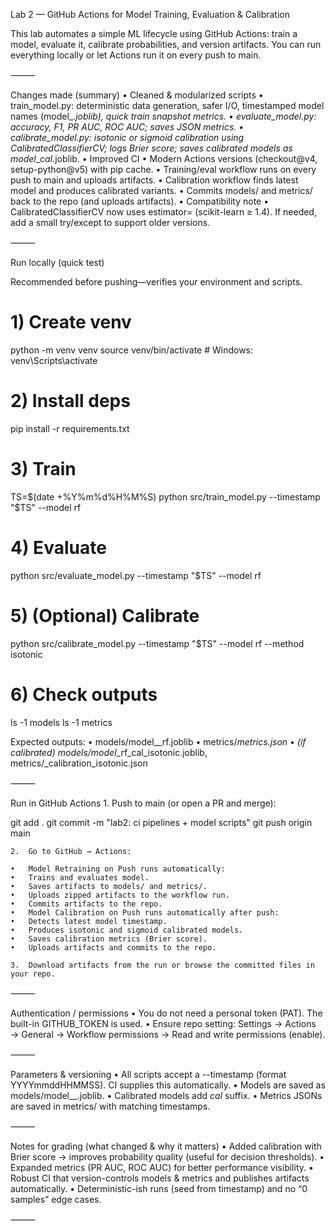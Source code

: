 Lab 2 — GitHub Actions for Model Training, Evaluation & Calibration

This lab automates a simple ML lifecycle using GitHub Actions: train a model, evaluate it, calibrate probabilities, and version artifacts. You can run everything locally or let Actions run it on every push to main.

⸻

Changes made (summary)
	•	Cleaned & modularized scripts
	•	train_model.py: deterministic data generation, safer I/O, timestamped model names (model_<TS>_<model>.joblib), quick train snapshot metrics.
	•	evaluate_model.py: accuracy, F1, PR AUC, ROC AUC; saves JSON metrics.
	•	calibrate_model.py: isotonic or sigmoid calibration using CalibratedClassifierCV; logs Brier score; saves calibrated models as model_<TS>_<model>_cal_<method>.joblib.
	•	Improved CI
	•	Modern Actions versions (checkout@v4, setup-python@v5) with pip cache.
	•	Training/eval workflow runs on every push to main and uploads artifacts.
	•	Calibration workflow finds latest model and produces calibrated variants.
	•	Commits models/ and metrics/ back to the repo (and uploads artifacts).
	•	Compatibility note
	•	CalibratedClassifierCV now uses estimator= (scikit-learn ≥ 1.4). If needed, add a small try/except to support older versions.

⸻

Run locally (quick test)

Recommended before pushing—verifies your environment and scripts.

# 1) Create venv
python -m venv venv
source venv/bin/activate  # Windows: venv\Scripts\activate

# 2) Install deps
pip install -r requirements.txt

# 3) Train
TS=$(date +%Y%m%d%H%M%S)
python src/train_model.py --timestamp "$TS" --model rf

# 4) Evaluate
python src/evaluate_model.py --timestamp "$TS" --model rf

# 5) (Optional) Calibrate
python src/calibrate_model.py --timestamp "$TS" --model rf --method isotonic

# 6) Check outputs
ls -1 models
ls -1 metrics

Expected outputs:
	•	models/model_<TS>_rf.joblib
	•	metrics/<TS>_metrics.json
	•	(if calibrated) models/model_<TS>_rf_cal_isotonic.joblib, metrics/<TS>_calibration_isotonic.json

⸻

Run in GitHub Actions
	1.	Push to main (or open a PR and merge):

git add .
git commit -m "lab2: ci pipelines + model scripts"
git push origin main

	2.	Go to GitHub → Actions:

	•	Model Retraining on Push runs automatically:
	•	Trains and evaluates model.
	•	Saves artifacts to models/ and metrics/.
	•	Uploads zipped artifacts to the workflow run.
	•	Commits artifacts to the repo.
	•	Model Calibration on Push runs automatically after push:
	•	Detects latest model timestamp.
	•	Produces isotonic and sigmoid calibrated models.
	•	Saves calibration metrics (Brier score).
	•	Uploads artifacts and commits to the repo.

	3.	Download artifacts from the run or browse the committed files in your repo.

⸻

Authentication / permissions
	•	You do not need a personal token (PAT). The built-in GITHUB_TOKEN is used.
	•	Ensure repo setting: Settings → Actions → General → Workflow permissions → Read and write permissions (enable).

⸻

Parameters & versioning
	•	All scripts accept a --timestamp (format YYYYmmddHHMMSS). CI supplies this automatically.
	•	Models are saved as models/model_<timestamp>_<model>.joblib.
	•	Calibrated models add _cal_<method> suffix.
	•	Metrics JSONs are saved in metrics/ with matching timestamps.

⸻

Notes for grading (what changed & why it matters)
	•	Added calibration with Brier score → improves probability quality (useful for decision thresholds).
	•	Expanded metrics (PR AUC, ROC AUC) for better performance visibility.
	•	Robust CI that version-controls models & metrics and publishes artifacts automatically.
	•	Deterministic-ish runs (seed from timestamp) and no “0 samples” edge cases.

⸻